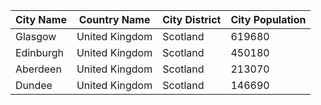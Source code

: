 | City Name | Country Name | City District | City Population |
| --------- | ------------ | ------------- | --------------- |
| Glasgow | United Kingdom | Scotland | 619680 |
| Edinburgh | United Kingdom | Scotland | 450180 |
| Aberdeen | United Kingdom | Scotland | 213070 |
| Dundee | United Kingdom | Scotland | 146690 |
